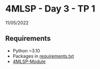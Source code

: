 # 4MLSP - Day 3 - TP 1
11/05/2022

## Requirements
- Python ~3.10
- Packages in [requirements.txt](https://github.com/EmpireDemocratiqueDuPoulpe/4MLSP-Day3-TP1/blob/main/requirements.txt)
- [4MLSP-Module](https://github.com/EmpireDemocratiqueDuPoulpe/4MLSP-Module)
